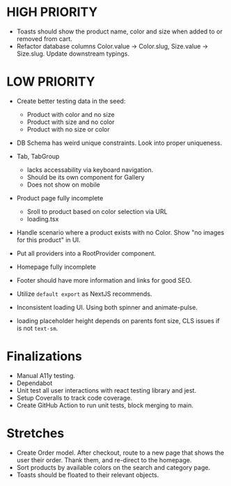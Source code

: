 # HIGH PRIORITY

- Toasts should show the product name, color and size when added to or removed from cart.
- Refactor database columns Color.value -> Color.slug, Size.value -> Size.slug. Update downstream typings.

# LOW PRIORITY

- Create better testing data in the seed:

  - Product with color and no size
  - Product with size and no color
  - Product with no size or color

- DB Schema has weird unique constraints. Look into proper uniqueness.

- Tab, TabGroup

  - lacks accessability via keyboard navigation.
  - Should be its own component for Gallery
  - Does not show on mobile

- Product page fully incomplete
  - Sroll to product based on color selection via URL
  - loading.tsx
- Handle scenario where a product exists with no Color. Show "no images for this product" in UI.
- Put all providers into a RootProvider component.
- Homepage fully incomplete
- Footer should have more information and links for good SEO.
- Utilize `default export` as NextJS recommends.
- Inconsistent loading UI. Using both spinner and animate-pulse.
- <Price /> loading placeholder height depends on parents font size, CLS issues if is not `text-sm`.

# Finalizations

- Manual A11y testing.
- Dependabot
- Unit test all user interactions with react testing library and jest.
- Setup Coveralls to track code coverage.
- Create GitHub Action to run unit tests, block merging to main.

# Stretches

- Create Order model. After checkout, route to a new page that shows the user their order. Thank them, and re-direct to the homepage.
- Sort products by available colors on the search and category page.
- Toasts should be floated to their relevant objects.

